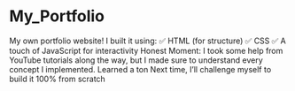 # My_Portfolio
My own portfolio website!  I built it using: ✅ HTML (for structure) ✅ CSS  ✅ A touch of JavaScript for interactivity  Honest Moment: I took some help from YouTube tutorials along the way, but I made sure to understand every concept I implemented. Learned a ton  Next time, I’ll challenge myself to build it 100% from scratch

